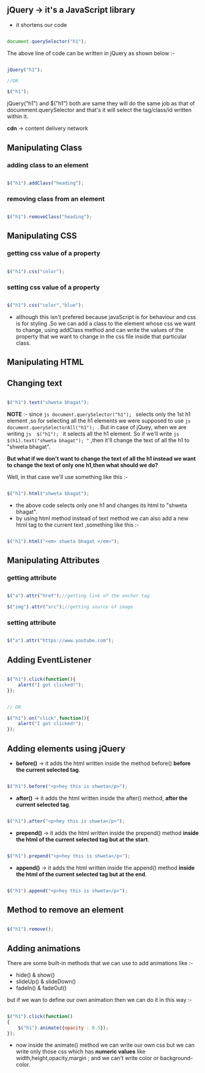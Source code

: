 ## jQuery -> it's a JavaScript library

- it shortens our code

```js

document.querySelector("h1");

```

The above line of code can be written in jQuery as shown below :- 

```js

jQuery("h1");

//OR

$("h1");

```

jQuery("h1") and $("h1") both are same they will do the same job as that of documment.querySelector and that's it will select the tag/class/id written within it.

**cdn** -> content delivery network

## Manipulating Class

### adding class to an element

```js

$("h1").addClass("heading");

```

### removing class from an element

```js

$("h1").removeClass("heading");

```

## Manipulating CSS

### getting css value of a property

```js

$("h1").css("color");

```

### setting css value of a property

```js

$("h1").css("color","blue");

```

- although this isn't prefered because javaScript is for behaviour and css is for styling .So we can add a class to the element whose css we want to change, using addClass method and can write the values of the property that we want to change in the css file inside that particular class.


## Manipulating HTML

## Changing text

```js

$("h1").text("shweta bhagat");

```

**NOTE** :- since ```js document.querySelector("h1"); ``` selects only the 1st h1 element ,so for selecting all the h1 elements we were supposed to use ```js document.querySelectorAll("h1"); ```.
But in case of jQuey, when we are writing ```js  $("h1"); ``` it selects all the h1 element.
So if we'll write  ```js  $(h1).text("shweta bhagat"); "``` ,then it'll change the text of all the h1 to "shweta bhagat".

**But what if we don't want to change the text of all the h1 instead we want to change the text of only one h1,then what should we do?**

Well, in that case we'll use something like this :- 

```js

$("h1").html("shweta bhagat");

```

- the above code selects only one h1 and changes its html to "shweta bhagat".
- by using html method instead of text method we can also add a new html tag to the current text ,something like this :- 

```js

$("h1").html("<em> shweta bhagat </em>");

```

## Manipulating Attributes

### getting attribute

```js

$("a").attr("href");//getting link of the anchor tag

$("img").attr("src");//getting source of image

```

### setting attribute

```js

$("a").attr("https://www.youtube.com");

```

## Adding EventListener

```js

$("h1").click(function(){
    alert("I got clicked!");
});


// OR

$("h1").on("click",function(){
    alert("I got clicked!");
});

```

## Adding elements using jQuery

- **before()** -> it adds the html written inside the method before() **before the current selected tag**.

```js

$("h1").before("<p>hey this is shweta</p>");

```

- **after()** -> it adds the html written inside the after() method, **after the current selected tag**.

```js

$("h1").after("<p>hey this is shweta</p>");

```

- **prepend()** -> it adds the html written inside the prepend() method **inside the html of the current selected tag but at the start**.

```js

$("h1").prepend("<p>hey this is shweta</p>");

```

- **append()** -> it adds the html written inside the append() method **inside the html of the current selected tag but at the end**.

```js

$("h1").append("<p>hey this is shweta</p>");

```

## Method to remove an element

```js

$("h1").remove();

```

## Adding animations
There are some built-in methods that we can use to add animations like :- 
- hide() & show()
- slideUp() & slideDown()
- fadeIn() & fadeOut()

but if we wan to define our own animation then we can do it in this way :- 

```js

$("h1").click(function()
{
    $("h1").animate({opacity : 0.5});
});

```
- now inside the animate() method we can write our own css but we can write only those css which has **numeric values** like width,height,opacity,margin ; and we can't write color or background-color.